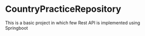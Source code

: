 # CountryPracticeRepository
This is a basic project in which few Rest API is implemented using Springboot
